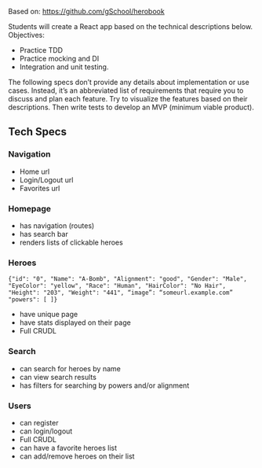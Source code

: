 Based on: https://github.com/gSchool/herobook

Students will create a React app based on the technical descriptions below. Objectives:
- Practice TDD
- Practice mocking and DI
- Integration and unit testing.

The following specs don’t provide any details about implementation or use cases. Instead, it’s an abbreviated list of requirements that require you to discuss and plan each feature. Try to visualize the features based on their descriptions. Then write tests to develop an MVP (minimum viable product). 


## Tech Specs

### Navigation
* Home url
* Login/Logout url
* Favorites url

### Homepage 
* has navigation (routes)
* has search bar
* renders lists of clickable heroes

### Heroes
`{"id": "0", "Name": "A-Bomb", "Alignment": "good", "Gender": "Male", "EyeColor": "yellow", "Race": "Human", "HairColor": "No Hair", "Height": "203", "Weight": "441", “image”: “someurl.example.com” "powers": [ ]}`
* have unique page
* have stats displayed on their page
* Full CRUDL

### Search
* can search for heroes by name
* can view search results
* has filters for searching by powers and/or alignment

### Users
* can register
* can login/logout
* Full CRUDL
* can have a favorite heroes list
* can add/remove heroes on their list

